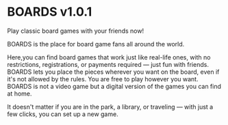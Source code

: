 # BOARDS v1.0.1

Play classic board games with your friends now!

BOARDS is the place for board game fans all around the world.

Here,you can find board games that work just like real-life ones, with no restrictions, registrations, or payments required — just fun with friends. BOARDS lets you place the pieces wherever you want on the board, even if it's not allowed by the rules. You are free to play however you want. BOARDS is not a video game but a digital version of the games you can find at home.

It doesn't matter if you are in the park, a library, or traveling — with just a few clicks, you can set up a new game.
